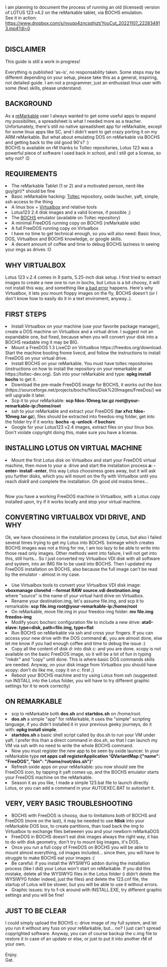 I am planning to document the process of running an old (licensed) version of LOTUS 123 v4.2 on the reMarkable tablet, via BOCHS emulation. <br>
See it in action: https://www.dropbox.com/s/nvuqo4zncsqhizt/YouCut_20221107_222834913.mp4?dl=0
<br><br>
<h2>DISCLAIMER</h2>
This guide is still a work in progress!<br><br>
Everything is published 'as-is', no responsability taken. Some steps may be different depending on your setup, please take this as a general, inspiring, not detailed guide. I am not a programmer, just an enthusiast linux user with some (few) skills, please understand. 

<h2>BACKGROUND</h2>
As a <a href="https://www.remarkable.com">reMarkable</a> user I always wanted to get some useful apps to expand my possibilites, a spreadsheet is what I needed more as a teacher. Unfortunately, there's still no native spreadsheet app for reMarkable, except for some linux apps like SC, and I didn't want to get crazy porting it on my ARM reMarkable. But what about emulating DOS on reMarkable via BOCHS and getting back to the old good 90's? :)<br>
BOCHS is available on rM thanks to Toltec repositories, Lotus 123 was a powerful piece of software I used back in school, and I still got a license, so why not? :D

<h2>REQUIREMENTS</h2>
  <li>The reMarkable Tablet (1 or 2) and a motivated person, nerd-like guy/girl/* should be fine<br>
  <li>Basic reMarkable hacking: <a href="https://toltec-dev.org">Toltec</a> repository, oxide laucher, yaft, simple, ssh access to the thing<br>
  <li>A linux box + <a href="https://www.virtualbox.org">Virtualbox</a> and relative tools<br>
  <li>Lotus123 2.4 disk images and a valid license, if possible ;)<br>
  <li>The <a href="https://bochs.sourceforge.io/">BOCHS</a> emulator (available on Toltec repository)<br>
  <li>A minimal FreeDOS running copy on BOCHS (reMarkable side)<br>
  <li>A full FreeDOS running copy on Virtualbox<br>
  <li>I have no time to get technical enough, so you will also need: Basic linux, DOS, Virtualbox and BOCHS knowledge, or google skills.<br>
  <li>A decent amount of coffee and time to debug BOCHS laziness in seeing your imgs as drives :O
  
<h2>WHY VIRTUALBOX</h2>
Lotus 123 v.2.4 comes in 9 parts, 5.25-inch disk setup. I first tried to extract images to create a new one to run in bochs, but Lotus is a bit choosy, it will not install this way, and something like <a href="https://forum.winworldpc.com/uploads/editor/q4/vd8bs7xeckcd.png">a bad error</a> happens. Here's why Virtualbox, it lets you mount floppy images on the fly, BOCHS doesn't (or I don't know how to easily do it in a text enviroment, anyway..).

<h2>FIRST STEPS</h2>
  <li>Install Virtualbox on your machine (use your favorite package manager), create a DOS machine on Virtualbox and a virtual drive. I suggest not an expandable one, but fixed, because when you will convert your disk into a BOCHS readable img it may be BIG.
    <li>Mount a FreeDOS 1.3 LiveCD on Virtualbox https://freedos.org/download. Start the machine booting frome livecd, and follow the instructions to install FreeDOS on your virtual drive.<br>
      <li>Install BOCHS on your reMarkable. You must have toltec repositories (instructions on how to install the repository on your remarkable at https://toltec-dev.org). Ssh into your reMarkable and type: <b>opkg install bochs</b> to get it.<br>
  <li>Download the pre-made FreeDOS image for BOCHS, it works out the box (https://sourceforge.net/projects/bochs/files/Disk%20Images/FreeDos/) we will upgrade it later.<br> <li>Scp it to your reMarkable: <b>scp fdos-10meg.tar.gz root@your-remarkable-ip:/home/root</b><br>
  <li>ssh to your reMarkable and extract your FreeDOS (<b>tar xfvz fdos-10meg.tar.gz</b>), files should be extracted into freedos-img folder, get into the folder try if it works: <b>bochs -q -unlock -f bochsrc</b><br>
  <li>Google for your Lotus123 v2.4 images, extract files on your linux box. Don't violate copyright doing this, make sure you have a license.

<h2>INSTALLING LOTUS ON VIRTUAL MACHINE</h2>

<li>Mount the first Lotus disk on Virtualbox and start your FreeDOS virtual machine, then move to your a: drive and start the installation process <b>a: -enter- install -enter</b>, this way Lotus choosiness goes away, but it will ask you further disks, which you will mount on the fly with Virtualbox until you reach disk9 and complete the installation. Oh good old msdos times...<br><br>

Now you have a working FreeDOS machine in Virtualbox, with a Lotus copy installed upon, try if it works locally and stop your virtual machine.

<h2>CONVERTING VIRTUALBOX VDI DRIVE, AND WHY</h2>
Ok, we have choosiness in the installation process by Lotus, but also I failed several times trying to get my Lotus into BOCHS. bximage which creates BOCHS images was not a thing for me, I am too lazy to be able to write into those read only images. Other methods went into failure, I will not get into this, still hurts... So I just converted my Virtualbox VDI disk with all software and system, into an IMG file to be used into BOCHS. Then I updated my FreeDOS installation on BOCHS, also because the full image can't be read by the emulator - almost in my case.<br><br>

  <li>Use Virtualbox tools to convert your Virtualbox VDI disk image: <b>vboxmanage clonehd --format RAW source.vdi destination.img</b><br> where "source" is the name of your virtual hard drive on Virtualbox.
  <li>Rename your destination.img, let's assume file.img, and scp it to remarkable: <b>scp file.img root@your-remarkable-ip:/home/root</b><br>
  <li>On reMarkable, move file.img in your freedos-img folder: <b>mv file.img freedos-img</b><br>
  <li>Modify yourc bochsrc configuration file to include a new drive: <b>ata0-slave:  type=disk, path=file.img, type=flat</b><br>
  <li>Run BOCHS on reMarkable via ssh and cross your fingers. If you can access your new drive with the DOS command <b>d:</b>, you are almost done, else let me know if you had enough coffee and time to debug the issue :)<br>
  <li>Copy all the content of disk d: into disk c: and you are done. xcopy is not available on the basic FreeDOS image, so it will be a lot of fun in typing "mkdir" and "copy" until done. This is where basic DOS commands skills are needed. Anyway, on your disk image from Virtualbox you should have xcopy: don't do like me, copy it on c: first ;) <br>
  <li>Reboot your BOCHS machine and try using Lotus from ssh (suggested: run INSTALL into the Lotus folder, you will have to try different graphic settings for it to work correctly)
  
<h2>ON REMARKABLE</h2>
<li>scp to reMarkable both <b>dos.sh</b> and <b>startdos.sh</b> on /home/root.<br>
<li><b>dos.sh</b> a simple "app" for reMarkable, it uses the "simple" scripting language, if you didn't installed it in your previous geeky journeys, do it with: <b>opkg install simple</b>.
<li><b>startdos.sh</b> a basic shell script called by dos.sh to run your VM under yaft. I prefer this than a direct command in dos.sh, so that I can launch my VM via ssh with no need to write the whole BOCHS command.<br>
<li>Now you must register the new app to be seen by oxide launcer. In your reMarkable type <b>rot apps call registerApplication 'QVariantMap:{"name": "FreeDOS", "bin": "/home/root/dos.sh"}'</b><br>
<li>Refresh oxide apps on your reMarkable: you now should see the FreeDOS icon, by tapping it yaft comes up, and the BOCHS emulator starts your FreeDOS machine on the reMarkable.<br>
<li>Season it as you like, I made a simple 123.bat file to launch directly Lotus, or you can add a command in your AUTOEXEC.BAT to autostart it.

<h2>VERY, VERY BASIC TROUBLESHOOTING</h2>
<li>BOCHS with FreeDOS is choosy, due to limitations both of BOCHS and FreeDOS (more on the last), it may be needed to use <b>fdisk</b> into your reMarkable DOS box, to create partitions, than load back the img to Virtualbox to exchange files betweeen you and your newborn reMarkaDOS<br>
<li>FreeDOS in BOCHS doesn't eat disk images always the right way, it has to do with disk geometry, don't try to mount big images, it's DOS..<br>
<li>Once you run a full copy of FreeDOS on BOCHS you will be able to mount almost everything, cd images included... since then, you will have to struggle to make BOCHS eat your images :(<br>
<li>Be careful: if you install the WYSIWYG addon during the installation process (like I did) your Lotus won't start on reMarkable. If you did this mistake, delete all the WYSIWYG files in the Lotus folder (i didn't delete the WYSIWYG folder indeed, just the files) and delete the 123.cnf file, the startup of Lotus will be slower, but you will be able to use it without errors.<br>
<li>Graphic issues: try to f-ck around with INSTALL.EXE, try different graphic settings and you will be fine!
  <h2>JUST TO BE CLEAR</h2>
I could simply upload the BOCHS c: drive image of my full system, and let you run it without any fuss on your reMarkable, but... no? I just can't spread copyrighted software. Anyway, you can of course backup the c.img file to restore it in case of an update or else, or just to put it into another rM of your own.<br><br>
Enjoy.<br>
Gat.
